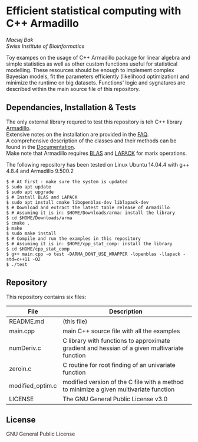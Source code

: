 # Efficient statistical computing with C++ Armadillo
*Maciej Bak*  
*Swiss Institute of Bioinformatics*

Toy exampes on the usage of C++ Armadillo package for linear algebra and simple statistics as well as other custom functions useful for statistical modelling. These resources should be enough to implement complex Bayesian models, fit the parameters efficiently (likelihood optimization) and minimize the runtime on big datasets. Functions' logic and sygnatures are described within the main source file of this repository.

## Dependancies, Installation & Tests
The only external library requred to test this repository is teh C++ library [Armadillo][link1].  
Extensive notes on the installation are provided in the [FAQ][link2].  
A comprehensive description of the classes and their methods can be found in the [Documentation][link3].  
Make note that Armadillo requires [BLAS][link4] and [LAPACK][link5] for marix operations.

The following repository has been tested on Linux Ubuntu 14.04.4 with g++ 4.8.4 and Armadillo 9.500.2 
```
$ # At first - make sure the system is updated
$ sudo apt update
$ sudo apt upgrade
$ # Install BLAS and LAPACK
$ sudo apt install cmake libopenblas-dev liblapack-dev
$ # Download and extract the latest table release of Armadillo
$ # Assuming it is in: $HOME/Downloads/arma: install the library
$ cd $HOME/Downloads/arma
$ cmake .
$ make
$ sudo make install
$ # Compile and run the examples in this repository
$ # Assuming it is in: $HOME/cpp_stat_comp: install the library
$ cd $HOME/cpp_stat_comp
$ g++ main.cpp -o test -DARMA_DONT_USE_WRAPPER -lopenblas -llapack -std=c++11 -O2
$ ./test
```

## Repository
This repository contains six files:

| File | Description |
| ------ | ------ |
| README.md | (this file) |
| main.cpp | main C++ source file with all the examples |
| numDeriv.c | C library with functions to approximate gradient and hessian of a given multivariate function |
| zeroin.c | C routine for root finding of an univariate function |
| modified_optim.c | modified version of the C file with a method to minimize a given multivariate function |
| LICENSE | The GNU General Public License v3.0 |

## License
GNU General Public License 

[link1]: <http://arma.sourceforge.net/>
[link2]: <http://arma.sourceforge.net/faq.html>
[link3]: <http://arma.sourceforge.net/docs.html>
[link4]: <http://www.netlib.org/blas/>
[link5]: <http://www.netlib.org/lapack/>